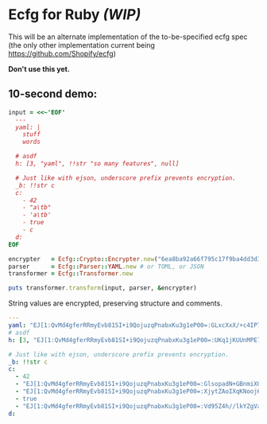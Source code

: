 # Ecfg for Ruby *(WIP)*

This will be an alternate implementation of the to-be-specified ecfg spec (the
only other implementation current being https://github.com/Shopify/ecfg)

**Don't use this yet.**

## 10-second demo:

```ruby
input = <<~'EOF'
  ---
  yaml: |
    stuff
    words

  # asdf
  h: [3, "yaml", !!str "so many features", null]

  # Just like with ejson, underscore prefix prevents encryption.
  _b: !!str c
  c:
    - 42
    - "a\tb"
    - 'a\tb'
    - true
    - c
  d:
EOF

encrypter   = Ecfg::Crypto::Encrypter.new("6ea8ba92a66f795c17f9ba4dd3d3f445c1e4b9c34728b17aea370479eff1246d")
parser      = Ecfg::Parser::YAML.new # or TOML, or JSON
transformer = Ecfg::Transformer.new

puts transformer.transform(input, parser, &encrypter)
```

String values are encrypted, preserving structure and comments.

```yaml
---
yaml: "EJ[1:QvMd4gferRRmyEvb81SI+i9QojuzqPnabxKu3g1eP00=:GLxcXxX/+c4IP76pq2+LnTBwIxmg9JLT:aWhsKYAFVMciiCZg3T2f/3NmbkyCBXX4IJkFCQ==]"
# asdf
h: [3, "EJ[1:QvMd4gferRRmyEvb81SI+i9QojuzqPnabxKu3g1eP00=:UKq1jKUUnMPE7/mcCwtAC/XKPszetqrG:U0QVfiE8IeCBx7bpkKuYyADyfi4=]", !!str "EJ[1:QvMd4gferRRmyEvb81SI+i9QojuzqPnabxKu3g1eP00=:m0amlXrx7Mv9p0CpRdTpv4CDNDvXyd5u:pIa0ql6FeM1ZhadSymShUKHuT/UXVwntusnuTE2G5lo=]", null]

# Just like with ejson, underscore prefix prevents encryption.
_b: !!str c
c:
  - 42
  - "EJ[1:QvMd4gferRRmyEvb81SI+i9QojuzqPnabxKu3g1eP00=:GlsopadN+GBnmiXOT9Gc4j44um+U1rbx:j69WBIobHzQKuyl7z5rlyrso5A==]"
  - "EJ[1:QvMd4gferRRmyEvb81SI+i9QojuzqPnabxKu3g1eP00=:XjytZAoIXqKNooj6P9FvMxGGH7egFYI4:06+JyXE5GTShdD78IHYGf2SsLfw=]"
  - true
  - "EJ[1:QvMd4gferRRmyEvb81SI+i9QojuzqPnabxKu3g1eP00=:Vd95Z4h//lkYZgVahe3MKUjb+A2ThEWw:m9dRCWKrXNTSypLLF/NqWkA=]"
d:

```
